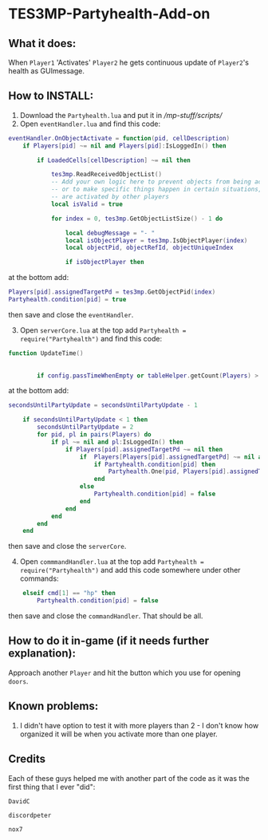 # TES3MP-Partyhealth-Add-on

## What it does:
When ```Player1``` 'Activates' ```Player2``` he gets continuous update of ```Player2```'s health as GUImessage.

## How to INSTALL:
1. Download the ```Partyhealth.lua``` and put it in */mp-stuff/scripts/*
2. Open ```eventHandler.lua``` and find this code:
```lua
eventHandler.OnObjectActivate = function(pid, cellDescription)
    if Players[pid] ~= nil and Players[pid]:IsLoggedIn() then

        if LoadedCells[cellDescription] ~= nil then

            tes3mp.ReadReceivedObjectList()
            -- Add your own logic here to prevent objects from being activated in certain places,
            -- or to make specific things happen in certain situations, such as when players
            -- are activated by other players
            local isValid = true

            for index = 0, tes3mp.GetObjectListSize() - 1 do

                local debugMessage = "- "
                local isObjectPlayer = tes3mp.IsObjectPlayer(index)
                local objectPid, objectRefId, objectUniqueIndex

                if isObjectPlayer then
```
at the bottom add: 
```lua
Players[pid].assignedTargetPd = tes3mp.GetObjectPid(index)
Partyhealth.condition[pid] = true
``` 
then save and close the ```eventHandler```.

3. Open ```serverCore.lua``` at the top add ```Partyhealth = require("Partyhealth")``` and find this code: 
```lua
function UpdateTime()
	
	
        if config.passTimeWhenEmpty or tableHelper.getCount(Players) > 0 then
```
at the bottom add: 
```lua
secondsUntilPartyUpdate = secondsUntilPartyUpdate - 1

	if secondsUntilPartyUpdate < 1 then
		secondsUntilPartyUpdate = 2
		for pid, pl in pairs(Players) do
			if pl ~= nil and pl:IsLoggedIn() then
				if Players[pid].assignedTargetPd ~= nil then
					if  Players[Players[pid].assignedTargetPd] ~= nil and Players[Players[pid].assignedTargetPd]:IsLoggedIn() then
						if Partyhealth.condition[pid] then
							Partyhealth.One(pid, Players[pid].assignedTargetPd )
						end
					else
						Partyhealth.condition[pid] = false
					end
				end
			end
		end
	end
``` 
then save and close the ```serverCore```.

4. Open ```commmandHandler.lua``` at the top add ```Partyhealth = require("Partyhealth")``` and add this code somewhere under other commands:
```lua
	elseif cmd[1] == "hp" then
		Partyhealth.condition[pid] = false
```
then save and close the ```commandHandler```.
That should be all.


## How to do it in-game (if it needs further explanation):
Approach another ```Player``` and hit the button which you use for opening ```doors```.

## Known problems:
1. I didn't have option to test it with more players than 2 - I don't know how organized it will be when you activate more than one player.



## Credits
Each of these guys helped me with another part of the code as it was the first thing that I ever "did":

```DavidC```

```discordpeter```

```nox7```
